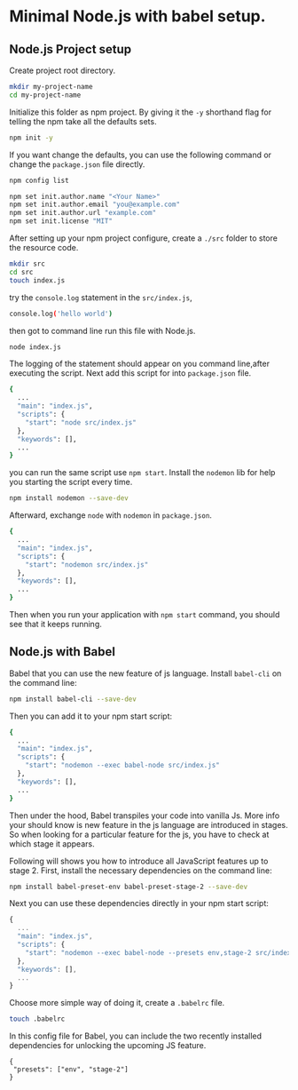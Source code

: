 # Minimal Node.js with babel setup.

## Node.js Project setup

Create project root directory.
```bash
mkdir my-project-name
cd my-project-name
```
Initialize this folder as npm project. By giving it the `-y` shorthand flag for telling the npm take all the defaults sets.
```bash
npm init -y
```
If you want change the defaults, you can use the following command or change the `package.json` file directly.
```bash
npm config list

npm set init.author.name "<Your Name>"
npm set init.author.email "you@example.com"
npm set init.author.url "example.com"
npm set init.license "MIT"
```
After setting up your npm project configure, create a `./src` folder to store the resource code.
```bash
mkdir src
cd src
touch index.js
```
try the `console.log` statement in the `src/index.js`,
```bash
console.log('hello world')
```
then got to command line run this file with Node.js.
```bash
node index.js
```
The logging of the statement should appear on you command line,after executing the script. Next add this script for into `package.json` file.
```bash
{
  ...
  "main": "index.js",
  "scripts": {
    "start": "node src/index.js"
  },
  "keywords": [],
  ...
}
```
you can run the same script use `npm start`. Install the `nodemon` lib for help you starting the script every time.
```bash
npm install nodemon --save-dev
```
Afterward, exchange `node` with `nodemon` in `package.json`.
```bash
{
  ...
  "main": "index.js",
  "scripts": {
    "start": "nodemon src/index.js"
  },
  "keywords": [],
  ...
}
```
Then when you run your application with `npm start` command, you should see that it keeps running.

## Node.js with Babel

Babel that you can use the new feature of js language. Install `babel-cli` on the command line:
```bash
npm install babel-cli --save-dev
```
Then you can add it to your npm start script:
```bash
{
  ...
  "main": "index.js",
  "scripts": {
    "start": "nodemon --exec babel-node src/index.js"
  },
  "keywords": [],
  ...
}
```
Then under the hood, Babel transpiles your code into vanilla Js. More info your should know is new feature in the js language are introduced in stages. So when looking for a particular feature for the js, you have to check at which stage it appears.

Following will shows you how to introduce all JavaScript features up to stage 2. First, install the necessary dependencies on the command line:
```bash
npm install babel-preset-env babel-preset-stage-2 --save-dev
```
Next you can use these dependencies directly in your npm start script:
```js
{
  ...
  "main": "index.js",
  "scripts": {
    "start": "nodemon --exec babel-node --presets env,stage-2 src/index.js"
  },
  "keywords": [],
  ...
}
```
Choose more simple way of doing it, create a `.babelrc` file.
```bash
touch .babelrc
```
In this config file for Babel, you can include the two recently installed dependencies for unlocking the upcoming JS feature.
```
{
 "presets": ["env", "stage-2"]
}
```

